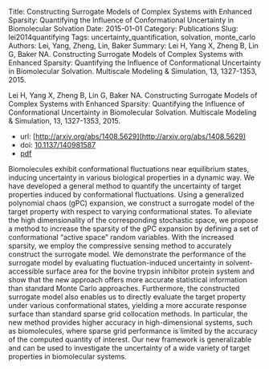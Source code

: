 Title: Constructing Surrogate Models of Complex Systems with Enhanced Sparsity: Quantifying the Influence of Conformational Uncertainty in Biomolecular Solvation
Date: 2015-01-01
Category: Publications
Slug: lei2014quantifying
Tags: uncertainty_quantification, solvation, monte_carlo
Authors: Lei, Yang, Zheng, Lin, Baker
Summary: Lei H, Yang X, Zheng B, Lin G, Baker NA. Constructing Surrogate Models of Complex Systems with Enhanced Sparsity: Quantifying the Influence of Conformational Uncertainty in Biomolecular Solvation. Multiscale Modeling \& Simulation, 13, 1327-1353, 2015. 

Lei H, Yang X, Zheng B, Lin G, Baker NA. Constructing Surrogate Models of Complex Systems with Enhanced Sparsity: Quantifying the Influence of Conformational Uncertainty in Biomolecular Solvation. Multiscale Modeling \& Simulation, 13, 1327-1353, 2015. 

* url: [http://arxiv.org/abs/1408.5629](http://arxiv.org/abs/1408.5629)
* doi: [10.1137/140981587](10.1137/140981587)
* [pdf](http://sobolevnrm.github.io/papers/lei2014quantifying.pdf)

Biomolecules exhibit conformational fluctuations near equilibrium states, inducing uncertainty in various biological properties in a dynamic way. We have developed a general method to quantify the uncertainty of target properties induced by conformational fluctuations. Using a generalized polynomial chaos (gPC) expansion, we construct a surrogate model of the target property with respect to varying conformational states. To alleviate the high dimensionality of the corresponding stochastic space, we propose a method to increase the sparsity of the gPC expansion by defining a set of conformational “active space” random variables. With the increased sparsity, we employ the compressive sensing method to accurately construct the surrogate model. We demonstrate the performance of the surrogate model by evaluating fluctuation-induced uncertainty in solvent-accessible surface area for the bovine trypsin inhibitor protein system and show that the new approach offers more accurate statistical information than standard Monte Carlo approaches. Furthermore, the constructed surrogate model also enables us to directly evaluate the target property under various conformational states, yielding a more accurate response surface than standard sparse grid collocation methods. In particular, the new method provides higher accuracy in high-dimensional systems, such as biomolecules, where sparse grid performance is limited by the accuracy of the computed quantity of interest. Our new framework is generalizable and can be used to investigate the uncertainty of a wide variety of target properties in biomolecular systems.
